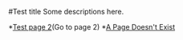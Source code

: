 #Test title
Some descriptions here.

*[Test page 2](page2)(Go to page 2)
*[A Page Doesn't Exist](pageX)
